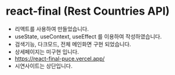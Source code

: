 # react-final (Rest Countries API)
- 리액트를 사용하여 만들었습니다.
- useState, useContext, useEffect 를 이용하여 작성하였습니다.
- 검색기능, 다크모드, 전체 메인화면 구현 되었습니다.
- 상세페이지는 미구현 입니다.
- https://react-final-puce.vercel.app/
- 시연사이트는 상단입니다.
